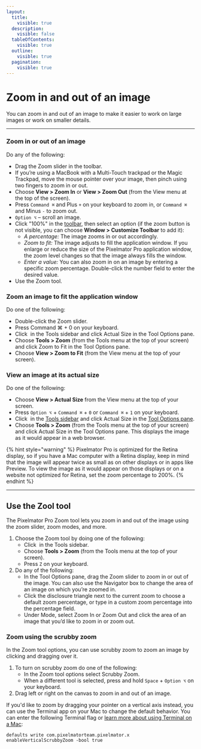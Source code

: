 ```yaml
---
layout:
  title:
    visible: true
  description:
    visible: false
  tableOfContents:
    visible: true
  outline:
    visible: true
  pagination:
    visible: true
---
```


# Zoom in and out of an image

You can zoom in and out of an image to make it easier to work on large images or work on smaller details.

***

### Zoom in or out of an image

Do any of the following:

* Drag the Zoom slider in the toolbar.
* If you’re using a MacBook with a Multi-Touch trackpad or the Magic Trackpad, move the mouse pointer over your image, then pinch using two fingers to zoom in or out.
* Choose **View > Zoom In** or **View > Zoom Out** (from the View menu at the top of the screen).
* Press `Command ⌘` and Plus `+` on your keyboard to zoom in, or `Command ⌘` and Minus `-` to zoom out.
* `Option ⌥` – scroll an image.
* Click "100%" in the [toolbar](https://about/support/guide/pixelmator-pro/#glossary), then select an option (if the zoom button is not visible, you can choose **Window > Customize Toolbar** to add it):
  * _A percentage:_ The image zooms in or out accordingly.
  * _Zoom to fit:_ The image adjusts to fill the application window. If you enlarge or reduce the size of the Pixelmator Pro application window, the zoom level changes so that the image always fills the window.
  * _Enter a value:_ You can also zoom in on an image by entering a specific zoom percentage. Double-click the number field to enter the desired value.
* Use the Zoom tool.

### Zoom an image to fit the application window

Do one of the following:

* Double-click the Zoom slider.
* Press Command ⌘ + 0 on your keyboard.
* Click <img src="https://help.pixelmator.com/pixelmator-pro/3.5/assets/English/1580998676000.png" alt="" data-size="line"> in the Tools sidebar and click Actual Size in the Tool Options pane.
* Choose **Tools > Zoom** (from the Tools menu at the top of your screen) and click Zoom to Fit in the Tool Options pane.
* Choose **View > Zoom to Fit** (from the View menu at the top of your screen).

### View an image at its actual size

Do one of the following:

* Choose **View > Actual Size** from the View menu at the top of your screen.
* Press `Option ⌥` + `Command ⌘` + `0` or `Command ⌘` + `1` on your keyboard.
* Click <img src="https://help.pixelmator.com/pixelmator-pro/3.5/assets/English/1580998676000.png" alt="" data-size="line"> in the [Tools sidebar](https://about/support/guide/pixelmator-pro/#glossary) and click Actual Size in the [Tool Options pane](https://about/support/guide/pixelmator-pro/#glossary).
* Choose **Tools > Zoom** (from the Tools menu at the top of your screen) and click Actual Size in the Tool Options pane. This displays the image as it would appear in a web browser.

{% hint style="warning" %}
Pixelmator Pro is optimized for the Retina display, so if you have a Mac computer with a Retina display, keep in mind that the image will appear twice as small as on other displays or in apps like Preview. To view the image as it would appear on those displays or on a website not optimized for Retina, set the zoom percentage to 200%.
{% endhint %}

***

## Use the Zool tool

The Pixelmator Pro Zoom tool lets you zoom in and out of the image using the zoom slider, zoom modes, and more.

1. Choose the Zoom tool by doing one of the following:
   * Click <img src="https://help.pixelmator.com/pixelmator-pro/3.5/assets/English/1580998676000.png" alt="" data-size="line"> in the Tools sidebar.
   * Choose **Tools > Zoom** (from the Tools menu at the top of your screen).
   * Press `Z` on your keyboard.
2. Do any of the following:
   * In the Tool Options pane, drag the Zoom slider to zoom in or out of the image. You can also use the Navigator box to change the area of an image on which you’re zoomed in.
   * Click the disclosure triangle next to the current zoom to choose a default zoom percentage, or type in a custom zoom percentage into the percentage field.
   * Under Mode, select Zoom In or Zoom Out and click the area of an image that you’d like to zoom in or zoom out.

### Zoom using the scrubby zoom

In the Zoom tool options, you can use scrubby zoom to zoom an image by clicking and dragging over it.

1. To turn on scrubby zoom do one of the following:
   * In the Zoom tool options select Scrubby Zoom.
   * When a different tool is selected, press and hold `Space` + `Option ⌥` on your keyboard.
2. Drag left or right on the canvas to zoom in and out of an image.

If you'd like to zoom by dragging your pointer on a vertical axis instead, you can use the Terminal app on your Mac to change the default behavior. You can enter the following Terminal flag or [learn more about using Terminal on a Mac](https://support.apple.com/en-gb/guide/terminal/welcome/mac):

```markup
defaults write com.pixelmatorteam.pixelmator.x enableVerticalScrubbyZoom -bool true
```
